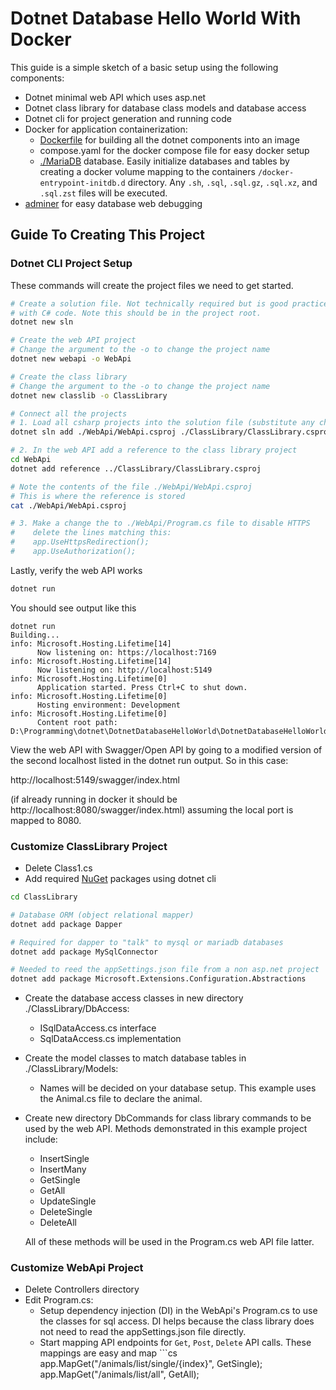 # Dotnet Database Hello World With Docker

This guide is a simple sketch of a basic setup using the following components:

- Dotnet minimal web API which uses asp.net
- Dotnet class library for database class models and database access
- Dotnet cli for project generation and running code
- Docker for application containerization:
    - [Dockerfile](./Dockerfile) for building all the dotnet components into an image
    - compose.yaml for the docker compose file for easy docker setup
    - [./MariaDB](https://hub.docker.com/_/mariadb) database. Easily initialize
      databases and tables by creating a docker volume mapping to the containers
      `/docker-entrypoint-initdb.d` directory. Any `.sh`, `.sql`, `.sql.gz`,
      `.sql.xz`, and `.sql.zst` files will be executed.
- [adminer](https://hub.docker.com/_/adminer/) for easy database web debugging

## Guide To Creating This Project

### Dotnet CLI Project Setup

These commands will create the project files we need to get started.

```sh
# Create a solution file. Not technically required but is good practice working
# with C# code. Note this should be in the project root.
dotnet new sln

# Create the web API project
# Change the argument to the -o to change the project name
dotnet new webapi -o WebApi

# Create the class library
# Change the argument to the -o to change the project name
dotnet new classlib -o ClassLibrary

# Connect all the projects
# 1. Load all csharp projects into the solution file (substitute any changed filenames
dotnet sln add ./WebApi/WebApi.csproj ./ClassLibrary/ClassLibrary.csproj

# 2. In the web API add a reference to the class library project
cd WebApi
dotnet add reference ../ClassLibrary/ClassLibrary.csproj

# Note the contents of the file ./WebApi/WebApi.csproj
# This is where the reference is stored
cat ./WebApi/WebApi.csproj

# 3. Make a change the to ./WebApi/Program.cs file to disable HTTPS
#    delete the lines matching this:
#    app.UseHttpsRedirection();
#    app.UseAuthorization();
```

Lastly, verify the web API works

```sh
dotnet run
```

You should see output like this

```text
dotnet run
Building...
info: Microsoft.Hosting.Lifetime[14]
      Now listening on: https://localhost:7169
info: Microsoft.Hosting.Lifetime[14]
      Now listening on: http://localhost:5149
info: Microsoft.Hosting.Lifetime[0]
      Application started. Press Ctrl+C to shut down.
info: Microsoft.Hosting.Lifetime[0]
      Hosting environment: Development
info: Microsoft.Hosting.Lifetime[0]
      Content root path: D:\Programming\dotnet\DotnetDatabaseHelloWorld\DotnetDatabaseHelloWorld\WebApi\
```

View the web API with Swagger/Open API by going to a modified version of the
second localhost listed in the dotnet run output. So in this case:

http://localhost:5149/swagger/index.html

(if already running in docker it should be http://localhost:8080/swagger/index.html)
assuming the local port is mapped to 8080.

### Customize ClassLibrary Project

- Delete Class1.cs
- Add required [NuGet](https://www.nuget.org/) packages using dotnet cli
```sh
cd ClassLibrary

# Database ORM (object relational mapper)
dotnet add package Dapper

# Required for dapper to "talk" to mysql or mariadb databases
dotnet add package MySqlConnector

# Needed to reed the appSettings.json file from a non asp.net project
dotnet add package Microsoft.Extensions.Configuration.Abstractions
```
- Create the database access classes in new directory ./ClassLibrary/DbAccess:
    - ISqlDataAccess.cs interface
    - SqlDataAccess.cs implementation
- Create the model classes to match database tables in ./ClassLibrary/Models:
    - Names will be decided on your database setup. This example uses the
      Animal.cs file to declare the animal.
- Create new directory DbCommands for class library commands to be used by the
  web API. Methods demonstrated in this example project include:
  - InsertSingle
  - InsertMany
  - GetSingle
  - GetAll
  - UpdateSingle
  - DeleteSingle
  - DeleteAll

  All of these methods will be used in the Program.cs web API file latter.

### Customize WebApi Project

- Delete Controllers directory
- Edit Program.cs:
    - Setup dependency injection (DI) in the WebApi's Program.cs to use the
      classes for sql access. DI helps because the class library does not need
      to read the appSettings.json file directly.
    - Start mapping API endpoints for `Get`, `Post`, `Delete` API calls. These
      mappings are easy and map    ```cs
    app.MapGet("/animals/list/single/{index}", GetSingle);
    app.MapGet("/animals/list/all", GetAll);
    ```
